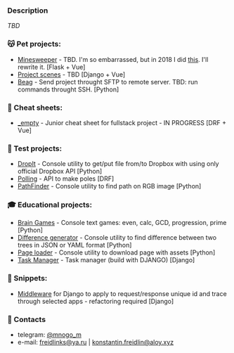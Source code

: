 ### Description
_TBD_

### 😽 Pet projects:
* [Minesweeper](https://mine.aloy.xyz) - TBD. I'm so embarrassed, but in 2018 I did [this](https://github.com/mnogom/minesweeper). I'll rewrite it. [Flask + Vue]
* [Project scenes](http://dev.project.aloy.xyz) - TBD [Django + Vue]
* [Beag](https://github.com/mnogom/beget-agent) - Send project throught SFTP to remote server. TBD: run commands throught SSH. [Python]

### 📓 Cheat sheets:
* [_empty](https://github.com/mnogom/_empty) - Junior cheat sheet for fullstack project - IN PROGRESS [DRF + Vue]

### 🧷 Test projects:
* [DropIt](https://github.com/mnogom/dropit) - Console utility to get/put file from/to Dropbox with using only official Dropbox API [Python]
* [Polling](https://github.com/mnogom/polling) - API to make poles [DRF]
* [PathFinder](https://github.com/mnogom/pathfinder) - Console utility to find path on RGB image [Python]

### 🎓 Educational projects:
* [Brain Games](https://github.com/mnogom/python-project-lvl1) - Console text games: even, calc, GCD, progression, prime [Python]
* [Difference generator](https://github.com/mnogom/python-project-lvl2) - Console utility to find difference between two trees in JSON or YAML format [Python]
* [Page loader](https://github.com/mnogom/python-project-lvl3) - Console utility to download page with assets [Python]
* [Task Manager](https://github.com/mnogom/python-project-lvl4) - Task manager (build with DJANGO) [Django]

### 📄 Snippets:
* [Middleware](https://github.com/mnogom/_empty/blob/283002ac15a0d5c324f04a2b3a5d72171425b093/backend/backend/backend/middleware/trace_middleware.py) for Django to apply to request/response unique id and trace through selected apps - refactoring required [Django]

### 📇 Contacts
* telegram: [@mnogo_m](https://t.me/mnogo_m)
* e-mail: freidlinks@ya.ru | konstantin.freidlin@aloy.xyz


<!--
**mnogom/mnogom** is a ✨ _special_ ✨ repository because its `README.md` (this file) appears on your GitHub profile.

Here are some ideas to get you started:

- 🔭 I’m currently working on ...
- 🌱 I’m currently learning ...
- 👯 I’m looking to collaborate on ...
- 🤔 I’m looking for help with ...
- 💬 Ask me about ...
- 📫 How to reach me: ...
- 😄 Pronouns: ...
- ⚡ Fun fact: ...
-->
